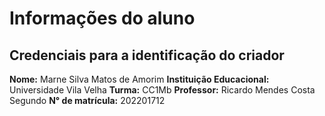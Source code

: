 # Informações do aluno

## Credenciais para a identificação do criador

**Nome:** Marne Silva Matos de Amorim
**Instituição Educacional:** Universidade Vila Velha
**Turma:** CC1Mb
**Professor:** Ricardo Mendes Costa Segundo
**N° de matrícula:** 202201712
